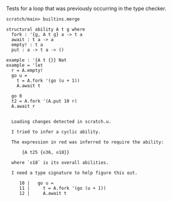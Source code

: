 Tests for a loop that was previously occurring in the type checker.

``` ucm :hide
scratch/main> builtins.merge
```

``` unison :error
structural ability A t g where
  fork : '{g, A t g} a -> t a
  await : t a -> a
  empty! : t a
  put : a -> t a -> ()

example : '{A t {}} Nat
example = 'let
  r = A.empty!
  go u =
    t = A.fork '(go (u + 1))
    A.await t

  go 0
  t2 = A.fork '(A.put 10 r)
  A.await r
```

``` ucm :added-by-ucm

  Loading changes detected in scratch.u.

  I tried to infer a cyclic ability.

  The expression in red was inferred to require the ability: 

      {A t25 {𝕖36, 𝕖18}}

  where `𝕖18` is its overall abilities.

  I need a type signature to help figure this out.

     10 |   go u =
     11 |     t = A.fork '(go (u + 1))
     12 |     A.await t
```
